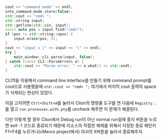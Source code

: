 ```cpp
cout << "command mode" << endl;  
into_command_mode.store(false);  
std::cout << "cmd> ";  
std::string input;  
std::getline(std::cin, input);  
const auto pos = input.find("cmd>");  
if (pos != std::string::npos) {  
    input.erase(pos, 5);  
}  
cout << "input = |" << input << "|" << endl;  
try {  
    main_window::cli.parse(input, false);  
} catch (const CLI::ParseError& e) {  
    std::cout << "Parse error: " << e.what() << std::endl;  
}
```
CLI11을 이용해서 command line interface를 만들기 위해 command prompt를 cout으로 사용했을때
`std::cout << "cmd> ";` 여기에서 마지막 cout 출력의 space가 삭제되는 현상이 있었다. 

이걸 고치려면 `Ctrl+Shift+A`를 눌러서 Clion의 명령줄 도구를 연 다음에 `Registry..`를 열고
`run.processes.with.pty`를 uncheck 해주면 이 문제가 해결된다. 

다만 이렇게 할 경우 Clion에서 Debug run이 아닌 normal run일때 중지 버튼을 누르면 exit -1 코드로 종료되기 때문에 리소스의 적절한 해제를 위해서 지정된 종료 패턴키 F1+F4를 누르거나(cMecro project에서) GUI의 X버튼을 눌러서 종료해주자.